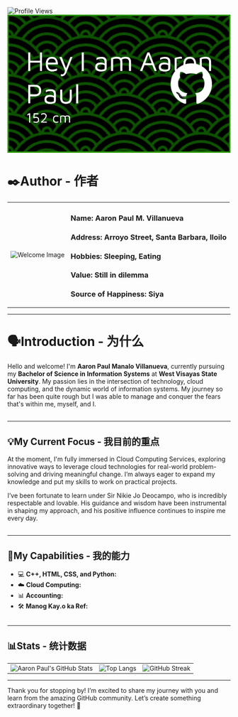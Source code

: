 ![Profile Views](https://komarev.com/ghpvc/?username=Aaron1231231233123&color=brightgreen)
![Header](./github-header-image.png)
# ✒️Author - 作者

<table border="0">
  <tr>
    <td>
      <img src="https://static.wixstatic.com/media/449abe_5bcdc480851443d6b592c87fa3552f4e~mv2.jpg/v1/fill/w_499,h_499,al_c,q_80,usm_0.66_1.00_0.01,enc_auto/cb-color.jpg" alt="Welcome Image" width="300" height="300"/>
    </td>
    <td>
      <strong><h3>Name:</strong> Aaron Paul M. Villanueva</h3>
      <strong><h3>Address:</strong> Arroyo Street, Santa Barbara, Iloilo</h3>
      <strong><h3>Hobbies:</strong> Sleeping, Eating</h3>
      <strong><h3>Value:</strong> Still in dilemma</h3>
      <strong><h3>Source of Happiness:</strong> Siya</h3>
    </td>
  </tr>
</table>
        
---

# 🗣️Introduction - 为什么
Hello and welcome! I'm **Aaron Paul Manalo Villanueva**, currently pursuing my **Bachelor of Science in Information Systems** at **West Visayas State University**. My passion lies in the intersection of technology, cloud computing, and the dynamic world of information systems. My journey so far has been quite rough but I was able to manage and conquer the fears that's within me, myself, and I.
##
---

## 💡My Current Focus - 我目前的重点
At the moment, I'm fully immersed in Cloud Computing Services, exploring innovative ways to leverage cloud technologies for real-world problem-solving and driving meaningful change. I’m always eager to expand my knowledge and put my skills to work on practical projects.

I’ve been fortunate to learn under Sir Nikie Jo Deocampo, who is incredibly respectable and lovable. His guidance and wisdom have been instrumental in shaping my approach, and his positive influence continues to inspire me every day.
##
---

## 🧠My Capabilities - 我的能力
- 💻 **C++, HTML, CSS, and Python:**
- ☁️ **Cloud Computing:** 
- 📊 **Accounting:**
- 🛠️ **Manog Kay.o ka Ref:** 
##
---

## 📊Stats - 统计数据
<table border="0">
  <tr>
    <td><img src="https://github-readme-stats.vercel.app/api?username=Aaron1231231233123&show_icons=true&theme=radical" alt="Aaron Paul's GitHub Stats"/></td>
    <td><img src="https://github-readme-stats.vercel.app/api/top-langs/?username=Aaron1231231233123&layout=compact&theme=radical" alt="Top Langs"/></td>
    <td><img src="http://github-readme-streak-stats.herokuapp.com?user=Aaron1231231233123&theme=radical" alt="GitHub Streak"/></td>
  </tr>
</table>

---

Thank you for stopping by! I’m excited to share my journey with you and learn from the amazing GitHub community. Let’s create something extraordinary together! 🌟
